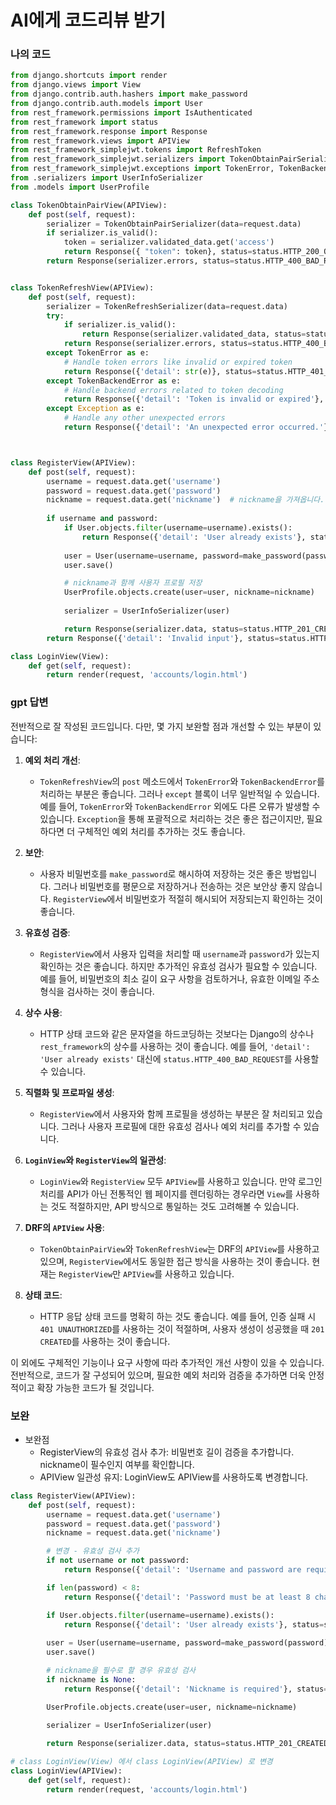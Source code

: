 # AI에게 코드리뷰 받기

### 나의 코드
```python
from django.shortcuts import render
from django.views import View
from django.contrib.auth.hashers import make_password
from django.contrib.auth.models import User
from rest_framework.permissions import IsAuthenticated
from rest_framework import status
from rest_framework.response import Response
from rest_framework.views import APIView
from rest_framework_simplejwt.tokens import RefreshToken
from rest_framework_simplejwt.serializers import TokenObtainPairSerializer, TokenRefreshSerializer
from rest_framework_simplejwt.exceptions import TokenError, TokenBackendError
from .serializers import UserInfoSerializer  
from .models import UserProfile

class TokenObtainPairView(APIView):
    def post(self, request):
        serializer = TokenObtainPairSerializer(data=request.data)
        if serializer.is_valid():
            token = serializer.validated_data.get('access')
            return Response({ "token": token}, status=status.HTTP_200_OK)
        return Response(serializer.errors, status=status.HTTP_400_BAD_REQUEST)


class TokenRefreshView(APIView):
    def post(self, request):
        serializer = TokenRefreshSerializer(data=request.data)
        try:
            if serializer.is_valid():
                return Response(serializer.validated_data, status=status.HTTP_200_OK)
            return Response(serializer.errors, status=status.HTTP_400_BAD_REQUEST)
        except TokenError as e:
            # Handle token errors like invalid or expired token
            return Response({'detail': str(e)}, status=status.HTTP_401_UNAUTHORIZED)
        except TokenBackendError as e:
            # Handle backend errors related to token decoding
            return Response({'detail': 'Token is invalid or expired'}, status=status.HTTP_401_UNAUTHORIZED)
        except Exception as e:
            # Handle any other unexpected errors
            return Response({'detail': 'An unexpected error occurred.'}, status=status.HTTP_500_INTERNAL_SERVER_ERROR)



class RegisterView(APIView):
    def post(self, request):
        username = request.data.get('username')
        password = request.data.get('password')
        nickname = request.data.get('nickname')  # nickname을 가져옵니다.
        
        if username and password:
            if User.objects.filter(username=username).exists():
                return Response({'detail': 'User already exists'}, status=status.HTTP_400_BAD_REQUEST)
            
            user = User(username=username, password=make_password(password))
            user.save()

            # nickname과 함께 사용자 프로필 저장
            UserProfile.objects.create(user=user, nickname=nickname)
            
            serializer = UserInfoSerializer(user)

            return Response(serializer.data, status=status.HTTP_201_CREATED)
        return Response({'detail': 'Invalid input'}, status=status.HTTP_400_BAD_REQUEST)

class LoginView(View):
    def get(self, request):
        return render(request, 'accounts/login.html')
```

### gpt 답변

전반적으로 잘 작성된 코드입니다. 다만, 몇 가지 보완할 점과 개선할 수 있는 부분이 있습니다:

1. **예외 처리 개선**:
   - `TokenRefreshView`의 `post` 메소드에서 `TokenError`와 `TokenBackendError`를 처리하는 부분은 좋습니다. 그러나 `except` 블록이 너무 일반적일 수 있습니다. 예를 들어, `TokenError`와 `TokenBackendError` 외에도 다른 오류가 발생할 수 있습니다. `Exception`을 통해 포괄적으로 처리하는 것은 좋은 접근이지만, 필요하다면 더 구체적인 예외 처리를 추가하는 것도 좋습니다.

2. **보안**:
   - 사용자 비밀번호를 `make_password`로 해시하여 저장하는 것은 좋은 방법입니다. 그러나 비밀번호를 평문으로 저장하거나 전송하는 것은 보안상 좋지 않습니다. `RegisterView`에서 비밀번호가 적절히 해시되어 저장되는지 확인하는 것이 좋습니다.

3. **유효성 검증**:
   - `RegisterView`에서 사용자 입력을 처리할 때 `username`과 `password`가 있는지 확인하는 것은 좋습니다. 하지만 추가적인 유효성 검사가 필요할 수 있습니다. 예를 들어, 비밀번호의 최소 길이 요구 사항을 검토하거나, 유효한 이메일 주소 형식을 검사하는 것이 좋습니다.

4. **상수 사용**:
   - HTTP 상태 코드와 같은 문자열을 하드코딩하는 것보다는 Django의 상수나 `rest_framework`의 상수를 사용하는 것이 좋습니다. 예를 들어, `'detail': 'User already exists'` 대신에 `status.HTTP_400_BAD_REQUEST`를 사용할 수 있습니다.

5. **직렬화 및 프로파일 생성**:
   - `RegisterView`에서 사용자와 함께 프로필을 생성하는 부분은 잘 처리되고 있습니다. 그러나 사용자 프로필에 대한 유효성 검사나 예외 처리를 추가할 수 있습니다.

6. **`LoginView`와 `RegisterView`의 일관성**:
   - `LoginView`와 `RegisterView` 모두 `APIView`를 사용하고 있습니다. 만약 로그인 처리를 API가 아닌 전통적인 웹 페이지를 렌더링하는 경우라면 `View`를 사용하는 것도 적절하지만, API 방식으로 통일하는 것도 고려해볼 수 있습니다.

7. **DRF의 `APIView` 사용**:
   - `TokenObtainPairView`와 `TokenRefreshView`는 DRF의 `APIView`를 사용하고 있으며, `RegisterView`에서도 동일한 접근 방식을 사용하는 것이 좋습니다. 현재는 `RegisterView`만 `APIView`를 사용하고 있습니다.

8. **상태 코드**:
   - HTTP 응답 상태 코드를 명확히 하는 것도 좋습니다. 예를 들어, 인증 실패 시 `401 UNAUTHORIZED`를 사용하는 것이 적절하며, 사용자 생성이 성공했을 때 `201 CREATED`를 사용하는 것이 좋습니다.

이 외에도 구체적인 기능이나 요구 사항에 따라 추가적인 개선 사항이 있을 수 있습니다. 전반적으로, 코드가 잘 구성되어 있으며, 필요한 예외 처리와 검증을 추가하면 더욱 안정적이고 확장 가능한 코드가 될 것입니다.

### 보완

* 보완점
  * RegisterView의 유효성 검사 추가: 비밀번호 길이 검증을 추가합니다. nickname이 필수인지 여부를 확인합니다.
  * APIView 일관성 유지: LoginView도 APIView를 사용하도록 변경합니다.


```python
class RegisterView(APIView):
    def post(self, request):
        username = request.data.get('username')
        password = request.data.get('password')
        nickname = request.data.get('nickname')

        # 변경 - 유효성 검사 추가
        if not username or not password:
            return Response({'detail': 'Username and password are required'}, status=status.HTTP_400_BAD_REQUEST)

        if len(password) < 8:
            return Response({'detail': 'Password must be at least 8 characters long'}, status=status.HTTP_400_BAD_REQUEST)

        if User.objects.filter(username=username).exists():
            return Response({'detail': 'User already exists'}, status=status.HTTP_400_BAD_REQUEST)
        
        user = User(username=username, password=make_password(password))
        user.save()

        # nickname을 필수로 할 경우 유효성 검사
        if nickname is None:
            return Response({'detail': 'Nickname is required'}, status=status.HTTP_400_BAD_REQUEST)

        UserProfile.objects.create(user=user, nickname=nickname)
        
        serializer = UserInfoSerializer(user)

        return Response(serializer.data, status=status.HTTP_201_CREATED)

# class LoginView(View) 에서 class LoginView(APIView) 로 변경
class LoginView(APIView):
    def get(self, request):
        return render(request, 'accounts/login.html')
```

